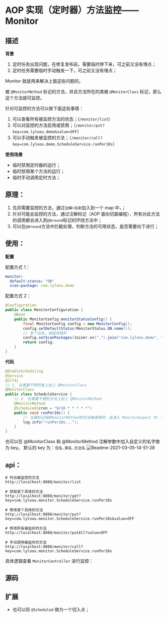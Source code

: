 # AOP 实现（定时器）方法监控——Monitor

## 描述

**背景**

1. 定时任务出现问题，在修复发布前，需要临时停下来，可之前又没有埋点；
2. 定时任务需要临时手动触发一下，可之前又没有埋点；

Monitor 就是用来解决上面这些问题的。

被 `@MonitorMethod` 标记的方法，并且方法所在的类被 `@MonitorClass` 标记，那么这个方法就可监控。

针对可监控的方法可以做下面这些事情：

1. 可以查看所有被监控方法的状态；(`/monitor/list`)
2. 可以对监控的方法启用或禁用；（`/monitor/put?key=com.lyloou.demo&value=OFF`）
3. 可以手动触发被监控的方法；（`/monitor/call?key=com.lyloou.demo.ScheduleService.runPer10s`）

**使用场景**

- 临时禁用定时器的运行；
- 临时禁用某个方法的运行；
- 临时手动调用定时方法；

## 原理：

1. 先将需要监控的方法，通过`注解+反射`加入到一个 map 中，；
2. 针对可能会监控的方法，通过注解标记（AOP 面向切面编程），所有对此方法的调用都会进入到`@Around`标记的环绕方法中；
3. 可以在`@Around`方法中拦截处理，判断方法的可用状态，是否需要向下进行；

## 使用：

**配置**

配置方式 1：

```yaml
monitor:
  default-status: "ON"
  scan-package: com.lyloou.demo
```

配置方式 2：

```java
@Configuration
public class MonitorConfiguration {
    @Bean
    public MonitorConfig monitorStatusConfig() {
        final MonitorConfig config = new MonitorConfig();
        config.setDefaultStatus(MonitorStatus.ON.name());
        // 多个包名，用逗号隔开
        config.setScanPackages(Joiner.on(",").join("com.lyloou.demo", "com.lyloou.another.demo"));
        return config;
    }
}
```

**代码**

```java
@EnableScheduling
@Service
@Slf4j
// 1. 在需要干预的类上加上 @MonitorClass
@MonitorClass
public class ScheduleService {
    // 2. 在需要干预的方法上加上 @MonitorMethod
    @MonitorMethod
    @Scheduled(cron = "0/10 * * * * *")
    public void runPer10s() {
        // 当被标记有@MonitorMethod的方法被调用时，会进入 MonitorAspect 中，判断方法的MonitorStatus是否为ON，如果是（默认是ON，可以通过api修改），才会向下进行
        log.info("runPer10s...");
    }
}
```

也可以在 @MonitorClass 和 @MonitorMethod 注解参数中加入自定义的名字做为 key。
默认的 key 为：`包名.类名.方法名`
![Readme-2021-03-05-14-51-28](http://cdn.lyloou.com/img/Readme-2021-03-05-14-51-28.png)

## api：

```shell script
# 列出被监控的方法
http://localhost:8080/monitor/list

# 获取某个具体的方法
http://localhost:8080/monitor/get?key=com.lyloou.monitor.ScheduleService.runPer10s

# 修改某个具体的方法
http://localhost:8080/monitor/put?key=com.lyloou.monitor.ScheduleService.runPer10s&value=OFF

# 修改所有被监听的方法
http://localhost:8080/monitor/putAll?value=OFF

# 手动调用被监听的方法
http://localhost:8080/monitor/call?key=com.lyloou.monitor.ScheduleService.runPer10s
```

具体逻辑查看 `MonitorController` 进行监控：

## 源码


## 扩展

- 也可以将 `@Scheduled` 做为一个切入点；

